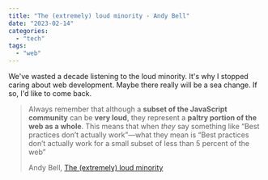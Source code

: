 ```yaml
---
title: "The (extremely) loud minority - Andy Bell"
date: "2023-02-14"
categories: 
  - "tech"
tags: 
  - "web"
---
```


We've wasted a decade listening to the loud minority. It's why I stopped caring about web development. Maybe there really will be a sea change. If so, I'd like to come back.

> Always remember that although a **subset of the JavaScript community** can be **very loud**, they represent a **paltry portion of the web as a whole**. This means that when _they_ say something like “Best practices don’t actually work”—what they mean is “Best practices don’t actually work for a small subset of less than 5 percent of the web”
> 
> Andy Bell, [The (extremely) loud minority](https://andy-bell.co.uk/the-extremely-loud-minority/)
